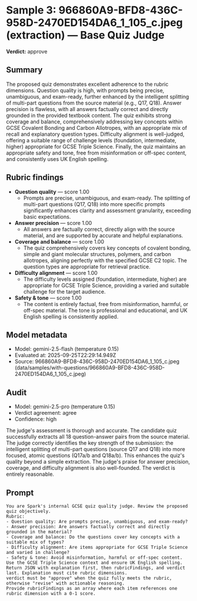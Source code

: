 # Sample 3: 966860A9-BFD8-436C-958D-2470ED154DA6_1_105_c.jpeg (extraction) — Base Quiz Judge

**Verdict:** approve

## Summary

The proposed quiz demonstrates excellent adherence to the rubric dimensions. Question quality is high, with prompts being precise, unambiguous, and exam-ready, further enhanced by the intelligent splitting of multi-part questions from the source material (e.g., Q17, Q18). Answer precision is flawless, with all answers factually correct and directly grounded in the provided textbook content. The quiz exhibits strong coverage and balance, comprehensively addressing key concepts within GCSE Covalent Bonding and Carbon Allotropes, with an appropriate mix of recall and explanatory question types. Difficulty alignment is well-judged, offering a suitable range of challenge levels (foundation, intermediate, higher) appropriate for GCSE Triple Science. Finally, the quiz maintains an appropriate safety and tone, free from misinformation or off-spec content, and consistently uses UK English spelling.

## Rubric findings

- **Question quality** — score 1.00
  - Prompts are precise, unambiguous, and exam-ready. The splitting of multi-part questions (Q17, Q18) into more specific prompts significantly enhances clarity and assessment granularity, exceeding basic expectations.
- **Answer precision** — score 1.00
  - All answers are factually correct, directly align with the source material, and are supported by accurate and helpful explanations.
- **Coverage and balance** — score 1.00
  - The quiz comprehensively covers key concepts of covalent bonding, simple and giant molecular structures, polymers, and carbon allotropes, aligning perfectly with the specified GCSE C2 topic. The question types are appropriate for retrieval practice.
- **Difficulty alignment** — score 1.00
  - The difficulty levels assigned (foundation, intermediate, higher) are appropriate for GCSE Triple Science, providing a varied and suitable challenge for the target audience.
- **Safety & tone** — score 1.00
  - The content is entirely factual, free from misinformation, harmful, or off-spec material. The tone is professional and educational, and UK English spelling is consistently applied.

## Model metadata

- Model: gemini-2.5-flash (temperature 0.15)
- Evaluated at: 2025-09-25T22:29:14.949Z
- Source: 966860A9-BFD8-436C-958D-2470ED154DA6_1_105_c.jpeg (data/samples/with-questions/966860A9-BFD8-436C-958D-2470ED154DA6_1_105_c.jpeg)

## Audit

- Model: gemini-2.5-pro (temperature 0.15)
- Verdict agreement: agree
- Confidence: high

The judge's assessment is thorough and accurate. The candidate quiz successfully extracts all 18 question-answer pairs from the source material. The judge correctly identifies the key strength of the submission: the intelligent splitting of multi-part questions (source Q17 and Q18) into more focused, atomic questions (Q17a/b and Q18a/b). This enhances the quiz's quality beyond a simple extraction. The judge's praise for answer precision, coverage, and difficulty alignment is also well-founded. The verdict is entirely reasonable.

## Prompt

```
You are Spark's internal GCSE quiz quality judge. Review the proposed quiz objectively.
Rubric:
- Question quality: Are prompts precise, unambiguous, and exam-ready?
- Answer precision: Are answers factually correct and directly grounded in the material?
- Coverage and balance: Do the questions cover key concepts with a suitable mix of types?
- Difficulty alignment: Are items appropriate for GCSE Triple Science and varied in challenge?
- Safety & tone: Avoid misinformation, harmful or off-spec content.
Use the GCSE Triple Science context and ensure UK English spelling.
Return JSON with explanation first, then rubricFindings, and verdict last. Explanation must cite rubric dimensions.
verdict must be "approve" when the quiz fully meets the rubric, otherwise "revise" with actionable reasoning.
Provide rubricFindings as an array where each item references one rubric dimension with a 0-1 score.
```
